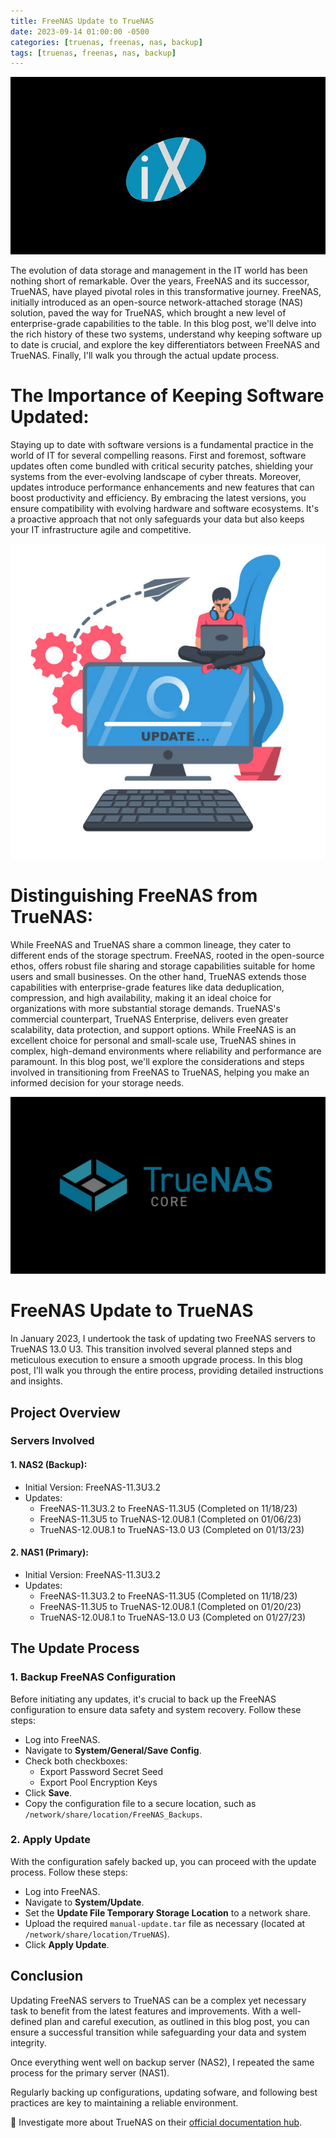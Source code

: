 ```yaml
---
title: FreeNAS Update to TrueNAS
date: 2023-09-14 01:00:00 -0500
categories: [truenas, freenas, nas, backup]
tags: [truenas, freenas, nas, backup]
---
```


![freenas_truenas_upgrade1](/assets/img/posts/2023/freenas_truenas_upgrade/freenas_truenas_upgrade1.jpg)


The evolution of data storage and management in the IT world has been nothing short of remarkable. Over the years, FreeNAS and its successor, TrueNAS, have played pivotal roles in this transformative journey. FreeNAS, initially introduced as an open-source network-attached storage (NAS) solution, paved the way for TrueNAS, which brought a new level of enterprise-grade capabilities to the table. In this blog post, we'll delve into the rich history of these two systems, understand why keeping software up to date is crucial, and explore the key differentiators between FreeNAS and TrueNAS. Finally, I'll walk you through the actual update process.

# The Importance of Keeping Software Updated:

Staying up to date with software versions is a fundamental practice in the world of IT for several compelling reasons. First and foremost, software updates often come bundled with critical security patches, shielding your systems from the ever-evolving landscape of cyber threats. Moreover, updates introduce performance enhancements and new features that can boost productivity and efficiency. By embracing the latest versions, you ensure compatibility with evolving hardware and software ecosystems. It's a proactive approach that not only safeguards your data but also keeps your IT infrastructure agile and competitive.

![freenas_truenas_upgrade3](/assets/img/posts/2023/freenas_truenas_upgrade/freenas_truenas_upgrade3.jpg)


# Distinguishing FreeNAS from TrueNAS:

While FreeNAS and TrueNAS share a common lineage, they cater to different ends of the storage spectrum. FreeNAS, rooted in the open-source ethos, offers robust file sharing and storage capabilities suitable for home users and small businesses. On the other hand, TrueNAS extends those capabilities with enterprise-grade features like data deduplication, compression, and high availability, making it an ideal choice for organizations with more substantial storage demands. TrueNAS's commercial counterpart, TrueNAS Enterprise, delivers even greater scalability, data protection, and support options. While FreeNAS is an excellent choice for personal and small-scale use, TrueNAS shines in complex, high-demand environments where reliability and performance are paramount. In this blog post, we'll explore the considerations and steps involved in transitioning from FreeNAS to TrueNAS, helping you make an informed decision for your storage needs.

![freenas_truenas_upgrade3](/assets/img/posts/2023/freenas_truenas_upgrade/freenas_truenas_upgrade2.jpg)


# FreeNAS Update to TrueNAS

In January 2023, I undertook the task of updating two FreeNAS servers to TrueNAS 13.0 U3. This transition involved several planned steps and meticulous execution to ensure a smooth upgrade process. In this blog post, I'll walk you through the entire process, providing detailed instructions and insights.

## Project Overview

### Servers Involved

#### 1. **NAS2 (Backup):**
   - Initial Version: FreeNAS-11.3U3.2
   - Updates:
     - FreeNAS-11.3U3.2 to FreeNAS-11.3U5 (Completed on 11/18/23)
     - FreeNAS-11.3U5 to TrueNAS-12.0U8.1 (Completed on 01/06/23)
     - TrueNAS-12.0U8.1 to TrueNAS-13.0 U3 (Completed on 01/13/23)

#### 2. **NAS1 (Primary):**
   - Initial Version: FreeNAS-11.3U3.2
   - Updates:
     - FreeNAS-11.3U3.2 to FreeNAS-11.3U5 (Completed on 11/18/23)
     - FreeNAS-11.3U5 to TrueNAS-12.0U8.1 (Completed on 01/20/23)
     - TrueNAS-12.0U8.1 to TrueNAS-13.0 U3 (Completed on 01/27/23)

## The Update Process

### 1. Backup FreeNAS Configuration

Before initiating any updates, it's crucial to back up the FreeNAS configuration to ensure data safety and system recovery. Follow these steps:

- Log into FreeNAS.
- Navigate to **System/General/Save Config**.
- Check both checkboxes:
  - Export Password Secret Seed
  - Export Pool Encryption Keys
- Click **Save**.
- Copy the configuration file to a secure location, such as `/network/share/location/FreeNAS_Backups`.

### 2. Apply Update

With the configuration safely backed up, you can proceed with the update process. Follow these steps:

- Log into FreeNAS.
- Navigate to **System/Update**.
- Set the **Update File Temporary Storage Location** to a network share.
- Upload the required `manual-update.tar` file as necessary (located at `/network/share/location/TrueNAS`).
- Click **Apply Update**.

## Conclusion

Updating FreeNAS servers to TrueNAS can be a complex yet necessary task to benefit from the latest features and improvements. With a well-defined plan and careful execution, as outlined in this blog post, you can ensure a successful transition while safeguarding your data and system integrity.

Once everything went well on backup server (NAS2), I repeated the same process for the primary server (NAS1). 

Regularly backing up configurations, updating sofware, and following best practices are key to maintaining a reliable environment.

📝 Investigate more about TrueNAS on their [official documentation hub](https://www.truenas.com/docs/).
